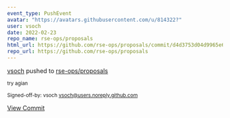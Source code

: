 ```yaml
---
event_type: PushEvent
avatar: "https://avatars.githubusercontent.com/u/814322?"
user: vsoch
date: 2022-02-23
repo_name: rse-ops/proposals
html_url: https://github.com/rse-ops/proposals/commit/d4d3753d04d9965e67efa8797ec7c53479df8e1f
repo_url: https://github.com/rse-ops/proposals
---
```


<a href='https://github.com/vsoch' target='_blank'>vsoch</a> pushed to <a href='https://github.com/rse-ops/proposals' target='_blank'>rse-ops/proposals</a>

<small>try agian

Signed-off-by: vsoch <vsoch@users.noreply.github.com></small>

<a href='https://github.com/rse-ops/proposals/commit/d4d3753d04d9965e67efa8797ec7c53479df8e1f' target='_blank'>View Commit</a>